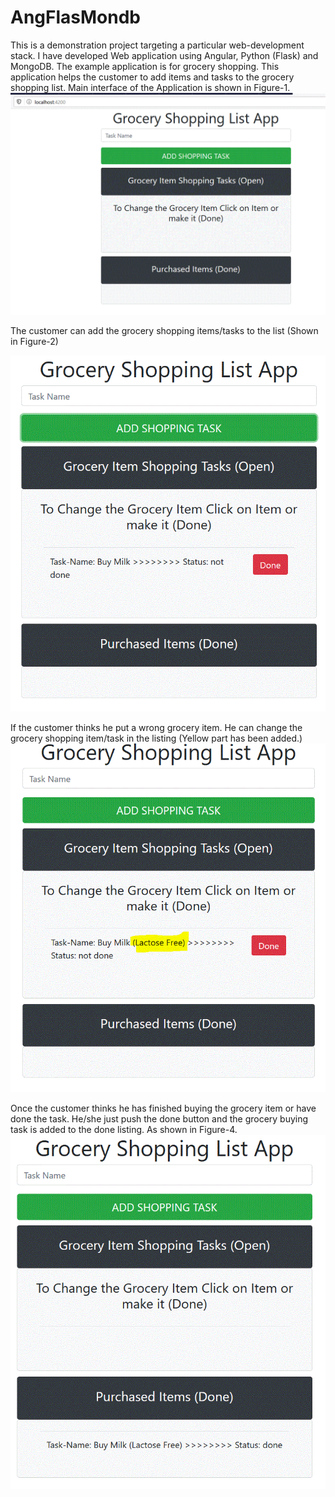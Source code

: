 # AngFlasMondb
This is a demonstration project targeting a particular web-development stack.
I have developed Web application using Angular, Python (Flask) and MongoDB. The example application is for grocery shopping. 
This application helps the customer to add items and tasks to the grocery shopping list. Main interface of the Application is shown in Figure-1.
![Figure 1- Main Grocery Listing App](https://github.com/saadbinabid1/AngFlasMondb/blob/master/Demo_Pictures/pic1.GIF)

The customer can add the grocery shopping items/tasks to the list (Shown in Figure-2)

![Figure 2- Add Grocery Buying Task](https://github.com/saadbinabid1/AngFlasMondb/blob/master/Demo_Pictures/pic2.GIF)

If the customer thinks he put a wrong grocery item. He can change the grocery shopping item/task in the listing (Yellow part has been added.)
![Figure 3- You can also change the text of the grocery buying task](https://github.com/saadbinabid1/AngFlasMondb/blob/master/Demo_Pictures/pic3.GIF)

Once the customer thinks he has finished buying the grocery item or have done the task. He/she just push the done button and the grocery buying task is added to the done listing. As shown in Figure-4.
![Figure 4- Click Done button to make the task done](https://github.com/saadbinabid1/AngFlasMondb/blob/master/Demo_Pictures/pic4.GIF)